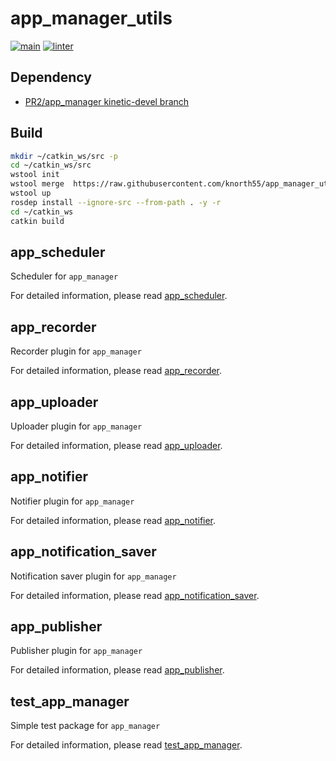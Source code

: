 # app_manager_utils

[![main](https://github.com/knorth55/app_manager_utils/actions/workflows/main.yml/badge.svg)](https://github.com/knorth55/app_manager_utils/actions/workflows/main.yml)
[![linter](https://github.com/knorth55/app_manager_utils/actions/workflows/linter.yaml/badge.svg)](https://github.com/knorth55/app_manager_utils/actions/workflows/linter.yaml)

## Dependency

- [PR2/app_manager kinetic-devel branch](https://github.com/PR2/app_manager)

## Build

```bash
mkdir ~/catkin_ws/src -p
cd ~/catkin_ws/src
wstool init
wstool merge  https://raw.githubusercontent.com/knorth55/app_manager_utils/master/fc.rosinstall
wstool up
rosdep install --ignore-src --from-path . -y -r
cd ~/catkin_ws
catkin build
```

## app_scheduler

Scheduler for `app_manager`

For detailed information, please read [app_scheduler](app_scheduler/README.md).

## app_recorder

Recorder plugin for `app_manager`

For detailed information, please read [app_recorder](app_recorder/README.md).

## app_uploader

Uploader plugin for `app_manager`

For detailed information, please read [app_uploader](app_uploader/README.md).

## app_notifier

Notifier plugin for `app_manager`

For detailed information, please read [app_notifier](app_notifier/README.md).

## app_notification_saver

Notification saver plugin for `app_manager`

For detailed information, please read [app_notification_saver](app_notification_saver/README.md).

## app_publisher

Publisher plugin for `app_manager`

For detailed information, please read [app_publisher](app_publisher/README.md).

## test_app_manager

Simple test package for `app_manager`

For detailed information, please read [test_app_manager](test_app_manager/README.md).
